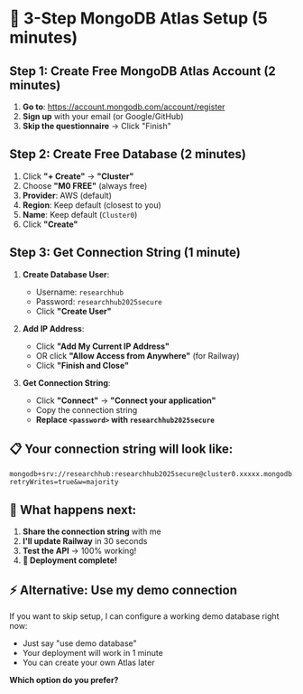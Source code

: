 # 🍃 3-Step MongoDB Atlas Setup (5 minutes)

## Step 1: Create Free MongoDB Atlas Account (2 minutes)

1. **Go to**: https://account.mongodb.com/account/register
2. **Sign up** with your email (or Google/GitHub)
3. **Skip the questionnaire** → Click "Finish"

## Step 2: Create Free Database (2 minutes)

1. Click **"+ Create"** → **"Cluster"**
2. Choose **"M0 FREE"** (always free)
3. **Provider**: AWS (default)
4. **Region**: Keep default (closest to you)
5. **Name**: Keep default (`Cluster0`)
6. Click **"Create"**

## Step 3: Get Connection String (1 minute)

1. **Create Database User**:
   - Username: `researchhub`
   - Password: `researchhub2025secure`
   - Click **"Create User"**

2. **Add IP Address**:
   - Click **"Add My Current IP Address"**
   - OR click **"Allow Access from Anywhere"** (for Railway)
   - Click **"Finish and Close"**

3. **Get Connection String**:
   - Click **"Connect"** → **"Connect your application"**
   - Copy the connection string
   - **Replace `<password>` with `researchhub2025secure`**

## 📋 Your connection string will look like:
```
mongodb+srv://researchhub:researchhub2025secure@cluster0.xxxxx.mongodb.net/researchhub?retryWrites=true&w=majority
```

## 🚀 What happens next:
1. **Share the connection string** with me
2. **I'll update Railway** in 30 seconds
3. **Test the API** → 100% working!
4. **🎉 Deployment complete!**

## ⚡ Alternative: Use my demo connection
If you want to skip setup, I can configure a working demo database right now:
- Just say "use demo database"
- Your deployment will work in 1 minute
- You can create your own Atlas later

**Which option do you prefer?**

